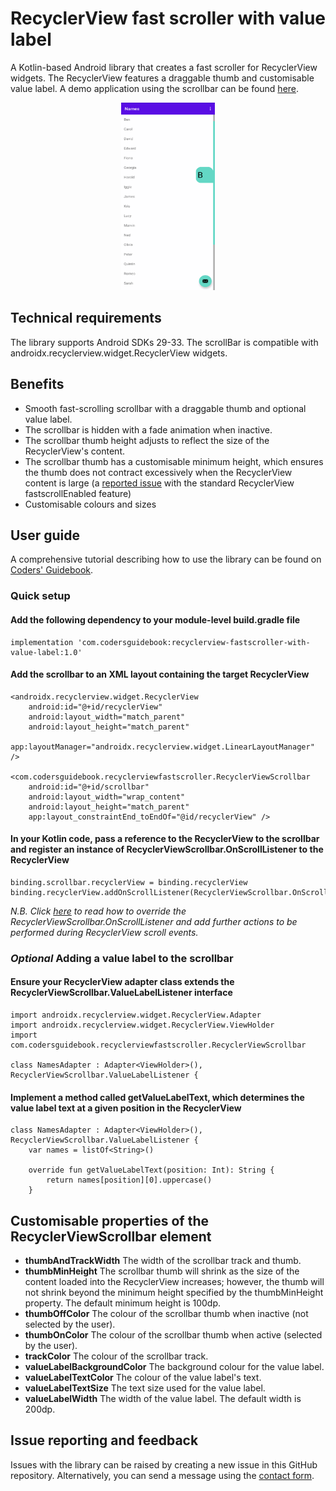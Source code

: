 # RecyclerView fast scroller with value label

A Kotlin-based Android library that creates a fast scroller for RecyclerView widgets. The RecyclerView features a draggable thumb and customisable value label. A demo application using the scrollbar can be found [here](https://github.com/adam-codersgu/names).

<p align="center">
  <img src="/images/recyclerview-scrollbar-fast-scroller-value-label.gif" width="150" height="300" alt="recyclerview-scrollbar-fast-scroller-value-label.gif">
</p>

## Technical requirements

The library supports Android SDKs 29-33.
The scrollBar is compatible with androidx.recyclerview.widget.RecyclerView widgets.

## Benefits

* Smooth fast-scrolling scrollbar with a draggable thumb and optional value label.
* The scrollbar is hidden with a fade animation when inactive.
* The scrollbar thumb height adjusts to reflect the size of the RecyclerView's content.
* The scrollbar thumb has a customisable minimum height, which ensures the thumb does not contract excessively when the RecyclerView content is large (a [reported issue](https://issuetracker.google.com/issues/64729576) with the standard RecyclerView fastscrollEnabled feature)
* Customisable colours and sizes

## User guide

A comprehensive tutorial describing how to use the library can be found on [Coders' Guidebook](https://codersguidebook.com/how-to-create-an-android-app/recyclerview-fast-scroller-with-value-label-library).

### Quick setup

#### Add the following dependency to your module-level build.gradle file

```
implementation 'com.codersguidebook:recyclerview-fastscroller-with-value-label:1.0'
```

#### Add the scrollbar to an XML layout containing the target RecyclerView

```
<androidx.recyclerview.widget.RecyclerView
    android:id="@+id/recyclerView"
    android:layout_width="match_parent"
    android:layout_height="match_parent"
    app:layoutManager="androidx.recyclerview.widget.LinearLayoutManager" />

<com.codersguidebook.recyclerviewfastscroller.RecyclerViewScrollbar
    android:id="@+id/scrollbar"
    android:layout_width="wrap_content"
    android:layout_height="match_parent"
    app:layout_constraintEnd_toEndOf="@id/recyclerView" />
```

#### In your Kotlin code, pass a reference to the RecyclerView to the scrollbar and register an instance of RecyclerViewScrollbar.OnScrollListener to the RecyclerView

```
binding.scrollbar.recyclerView = binding.recyclerView
binding.recyclerView.addOnScrollListener(RecyclerViewScrollbar.OnScrollListener(binding.scrollbar))
```
*N.B. Click [here](https://codersguidebook.com/how-to-create-an-android-app/recyclerview-fast-scroller-with-value-label-library#apply-fastscroller-to-recyclerview) to read how to override the RecyclerViewScrollbar.OnScrollListener and add further actions to be performed during RecyclerView scroll events.*

### *Optional* Adding a value label to the scrollbar

#### Ensure your RecyclerView adapter class extends the RecyclerViewScrollbar.ValueLabelListener interface

```
import androidx.recyclerview.widget.RecyclerView.Adapter
import androidx.recyclerview.widget.RecyclerView.ViewHolder
import com.codersguidebook.recyclerviewfastscroller.RecyclerViewScrollbar

class NamesAdapter : Adapter<ViewHolder>(), RecyclerViewScrollbar.ValueLabelListener {
```

#### Implement a method called getValueLabelText, which determines the value label text at a given position in the RecyclerView

```
class NamesAdapter : Adapter<ViewHolder>(), RecyclerViewScrollbar.ValueLabelListener {
    var names = listOf<String>()

    override fun getValueLabelText(position: Int): String {
        return names[position][0].uppercase()
    }
```

## Customisable properties of the RecyclerViewScrollbar element

- **thumbAndTrackWidth** The width of the scrollbar track and thumb.
- **thumbMinHeight** The scrollbar thumb will shrink as the size of the content loaded into the RecyclerView increases; however, the thumb will not shrink beyond the minimum height specified by the thumbMinHeight property. The default minimum height is 100dp.
- **thumbOffColor** The colour of the scrollbar thumb when inactive (not selected by the user).
- **thumbOnColor** The colour of the scrollbar thumb when active (selected by the user).
- **trackColor** The colour of the scrollbar track.
- **valueLabelBackgroundColor** The background colour for the value label.
- **valueLabelTextColor** The colour of the value label's text.
- **valueLabelTextSize** The text size used for the value label.
- **valueLabelWidth** The width of the value label. The default width is 200dp.

## Issue reporting and feedback

Issues with the library can be raised by creating a new issue in this GitHub repository. Alternatively, you can send a message using the [contact form](https://codersguidebook.com/contact).
